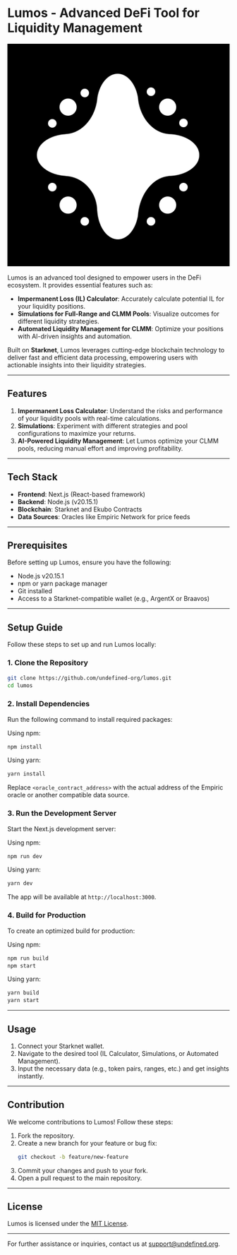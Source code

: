 # Lumos - Advanced DeFi Tool for Liquidity Management

![alt text](LumosLogo.png)

Lumos is an advanced tool designed to empower users in the DeFi ecosystem. It provides essential features such as:

- **Impermanent Loss (IL) Calculator**: Accurately calculate potential IL for your liquidity positions.
- **Simulations for Full-Range and CLMM Pools**: Visualize outcomes for different liquidity strategies.
- **Automated Liquidity Management for CLMM**: Optimize your positions with AI-driven insights and automation.

Built on **Starknet**, Lumos leverages cutting-edge blockchain technology to deliver fast and efficient data processing, empowering users with actionable insights into their liquidity strategies.

---

## Features

1. **Impermanent Loss Calculator**: Understand the risks and performance of your liquidity pools with real-time calculations.
2. **Simulations**: Experiment with different strategies and pool configurations to maximize your returns.
3. **AI-Powered Liquidity Management**: Let Lumos optimize your CLMM pools, reducing manual effort and improving profitability.

---

## Tech Stack

- **Frontend**: Next.js (React-based framework)
- **Backend**: Node.js (v20.15.1)
- **Blockchain**: Starknet and Ekubo Contracts
- **Data Sources**: Oracles like Empiric Network for price feeds

---

## Prerequisites

Before setting up Lumos, ensure you have the following:

- Node.js v20.15.1
- npm or yarn package manager
- Git installed
- Access to a Starknet-compatible wallet (e.g., ArgentX or Braavos)

---

## Setup Guide

Follow these steps to set up and run Lumos locally:

### 1. Clone the Repository
```bash
git clone https://github.com/undefined-org/lumos.git
cd lumos
```

### 2. Install Dependencies
Run the following command to install required packages:

Using npm:
```bash
npm install
```

Using yarn:
```bash
yarn install
```

<!-- ### 3. Configure Environment Variables
Create a `.env` file in the root directory and configure the following variables:

```env
NEXT_PUBLIC_STARKNET_NETWORK=alpha-mainnet
NEXT_PUBLIC_API_BASE_URL=https://api.lumos.com
NEXT_PUBLIC_EMPIRIC_ORACLE_ADDRESS=<oracle_contract_address>
``` -->

Replace `<oracle_contract_address>` with the actual address of the Empiric oracle or another compatible data source.

### 3. Run the Development Server
Start the Next.js development server:

Using npm:
```bash
npm run dev
```

Using yarn:
```bash
yarn dev
```

The app will be available at `http://localhost:3000`.

### 4. Build for Production
To create an optimized build for production:

Using npm:
```bash
npm run build
npm start
```

Using yarn:
```bash
yarn build
yarn start
```

---

## Usage

1. Connect your Starknet wallet.
2. Navigate to the desired tool (IL Calculator, Simulations, or Automated Management).
3. Input the necessary data (e.g., token pairs, ranges, etc.) and get insights instantly.

---

## Contribution

We welcome contributions to Lumos! Follow these steps:

1. Fork the repository.
2. Create a new branch for your feature or bug fix:
   ```bash
   git checkout -b feature/new-feature
   ```
3. Commit your changes and push to your fork.
4. Open a pull request to the main repository.

---

## License

Lumos is licensed under the [MIT License](LICENSE).

---

For further assistance or inquiries, contact us at support@undefined.org.
